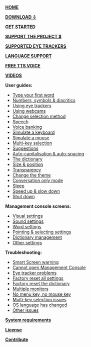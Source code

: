 **[HOME](https://github.com/OptiKey/OptiKey/wiki)**

**[DOWNLOAD ⇩](https://github.com/OptiKey/OptiKey/releases/download/v2.2.1/OptiKeySetup-2.2.1.exe)**

**[GET STARTED](https://github.com/OptiKey/OptiKey/wiki/Get-Started)**

**[SUPPORT THE PROJECT $](https://github.com/OptiKey/OptiKey/wiki/Support-the-project)**

**[SUPPORTED EYE TRACKERS](https://github.com/OptiKey/OptiKey/wiki/Supported-eye-trackers)**

**[LANGUAGE SUPPORT](https://github.com/OptiKey/OptiKey/wiki/Supported-languages)**

**[FREE TTS VOICE](https://github.com/OptiKey/OptiKey/wiki/Free-TTS-Voices)**

**[VIDEOS](https://github.com/OptiKey/OptiKey/wiki/Videos)**

**User guides:**
* [Type your first word](https://github.com/OptiKey/OptiKey/wiki/Type-your-first-word)
* [Numbers, symbols & diacritics](https://github.com/OptiKey/OptiKey/wiki/Numbers,-symbols-and-diacritics)
* [Using eye trackers](https://github.com/OptiKey/OptiKey/wiki/Using-eye-trackers)
* [Using webcams](https://github.com/OptiKey/OptiKey/wiki/Using-webcams)
* [Change selection method](https://github.com/OptiKey/OptiKey/wiki/Change-selection-method)
* [Speech](https://github.com/OptiKey/OptiKey/wiki/Speech)
* [Voice banking](https://github.com/OptiKey/OptiKey/wiki/Voice-banking)
* [Simulate a keyboard](https://github.com/OptiKey/OptiKey/wiki/Simulate-a-keyboard)
* [Simulate a mouse](https://github.com/OptiKey/OptiKey/wiki/Simulate-a-mouse)
* [Multi-key selection](https://github.com/OptiKey/OptiKey/wiki/Multi-key-selection)
* [Suggestions](https://github.com/OptiKey/OptiKey/wiki/Suggestions)
* [Auto-capitalisation & auto-spacing](https://github.com/OptiKey/OptiKey/wiki/Auto-capitalisation-&-auto-spacing)
* [The dictionary](https://github.com/OptiKey/OptiKey/wiki/The-dictionary)
* [Size & position](https://github.com/OptiKey/OptiKey/wiki/Size-&-position)
* [Transparency](https://github.com/OptiKey/OptiKey/wiki/Transparency)
* [Change the theme](https://github.com/OptiKey/OptiKey/wiki/Change-the-theme)
* [Conversation only mode](https://github.com/OptiKey/OptiKey/wiki/Conversation-only-mode)
* [Sleep](https://github.com/OptiKey/OptiKey/wiki/Sleep)
* [Speed up & slow down](https://github.com/OptiKey/OptiKey/wiki/Speed-up-&-slow-down)
* [Shut down](https://github.com/OptiKey/OptiKey/wiki/Shut-down)

**Management console screens:**
* [Visual settings](https://github.com/OptiKey/OptiKey/wiki/Visual-settings)
* [Sound settings](https://github.com/OptiKey/OptiKey/wiki/Sound-settings)
* [Word settings](https://github.com/OptiKey/OptiKey/wiki/Word-settings)
* [Pointing & selecting settings](https://github.com/OptiKey/OptiKey/wiki/Pointing-&-selecting-settings)
* [Dictionary management](https://github.com/OptiKey/OptiKey/wiki/Dictionary-management)
* [Other settings](https://github.com/OptiKey/OptiKey/wiki/Other-settings)

**Troubleshooting:**
* [Smart Screen warning](https://github.com/OptiKey/OptiKey/wiki/Smart-Screen-warning)
* [Cannot open Management Console](https://github.com/OptiKey/OptiKey/wiki/Cannot-open-Management-Console)
* [Eye tracker problems](https://github.com/OptiKey/OptiKey/wiki/Eye-tracker-problems)
* [Factory reset all settings](https://github.com/OptiKey/OptiKey/wiki/Factory-reset-all-settings)
* [Factory reset the dictionary](https://github.com/OptiKey/OptiKey/wiki/Factory-reset-the-dictionary)
* [Multiple monitors](https://github.com/OptiKey/OptiKey/wiki/Multiple-monitors)
* [No menu key, no mouse key](https://github.com/OptiKey/OptiKey/wiki/No-Menu-key,-no-mouse-key)
* [Multi-key selection issues](https://github.com/OptiKey/OptiKey/wiki/Multi-key-selection-issues)
* [OS language has changed](https://github.com/OptiKey/OptiKey/wiki/OS-language-has-been-changed)
* [Other issues](https://github.com/OptiKey/OptiKey/wiki/Other-issues)

**[System requirements](https://github.com/OptiKey/OptiKey/wiki/System-requirements)**

**[License](https://github.com/OptiKey/OptiKey/wiki/License)**

**[Contribute](https://github.com/OptiKey/OptiKey/wiki/Contribute)**